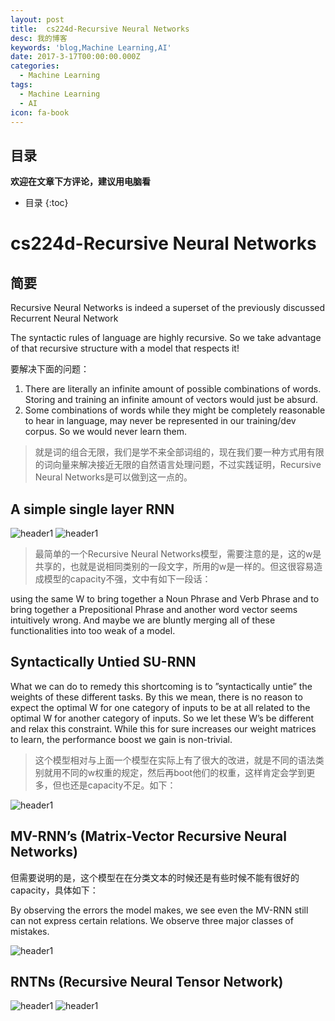 ```yaml
---
layout: post
title:  cs224d-Recursive Neural Networks
desc: 我的博客
keywords: 'blog,Machine Learning,AI'
date: 2017-3-17T00:00:00.000Z
categories:
  - Machine Learning
tags:
  - Machine Learning
  - AI
icon: fa-book
---
```



## 目录
**欢迎在文章下方评论，建议用电脑看**

* 目录
{:toc}


# cs224d-Recursive Neural Networks

## 简要
Recursive Neural Networks is indeed a superset of the previously discussed Recurrent Neural Network

The syntactic rules of language are highly recursive. So we take advantage of that recursive structure with a model that respects it!

要解决下面的问题：

1. There are literally an infinite amount of possible combinations of words. Storing and training an infinite amount of vectors would just be absurd.
2. Some combinations of words while they might be completely reasonable to hear in language, may never be represented in our training/dev corpus. So we would never learn them.

>就是词的组合无限，我们是学不来全部词组的，现在我们要一种方式用有限的词向量来解决接近无限的自然语言处理问题，不过实践证明，Recursive Neural Networks是可以做到这一点的。

## A simple single layer RNN

<img src="{{ site.img_path }}/Machine Learning/Recursive_Neural_Networks1.png" alt="header1" style="height:auto!important;width:auto%;max-width:1020px;"/>

<img src="{{ site.img_path }}/Machine Learning/Recursive Neural Networks2.png" alt="header1" style="height:auto!important;width:auto%;max-width:1020px;"/>

>最简单的一个Recursive Neural Networks模型，需要注意的是，这的w是共享的，也就是说相同类别的一段文字，所用的w是一样的。但这很容易造成模型的capacity不强，文中有如下一段话：

using the same W to bring together a Noun Phrase and Verb Phrase and to bring together a Prepositional Phrase and another word vector seems intuitively wrong. And maybe we are bluntly merging all of these functionalities into too weak of a model.

## Syntactically Untied SU-RNN

What we can do to remedy this shortcoming is to ”syntactically untie” the weights of these different tasks. By this we mean, there is no reason to expect the optimal W for one category of inputs to be at all related to the optimal W for another category of inputs. So we let these W’s be different and relax this constraint. While this for sure increases our weight matrices to learn, the performance boost we gain is non-trivial.

>这个模型相对与上面一个模型在实际上有了很大的改进，就是不同的语法类别就用不同的w权重的规定，然后再boot他们的权重，这样肯定会学到更多，但也还是capacity不足。如下：

<img src="{{ site.img_path }}/Machine Learning/recursive_neural10.png" alt="header1" style="height:auto!important;width:auto%;max-width:1020px;"/>

## MV-RNN’s (Matrix-Vector Recursive Neural Networks)


但需要说明的是，这个模型在在分类文本的时候还是有些时候不能有很好的capacity，具体如下：

By observing the errors the model makes, we see even the MV-RNN still can not express certain relations. We observe three major classes of mistakes.

<img src="{{ site.img_path }}/Machine Learning/Syntactically Untied SU-RNN4.png" alt="header1" style="height:auto!important;width:auto%;max-width:1020px;"/>

## RNTNs (Recursive Neural Tensor Network)

<img src="{{ site.img_path }}/Machine Learning/Syntactically Untied SU-RNN6.png" alt="header1" style="height:auto!important;width:auto%;max-width:1020px;"/>

<img src="{{ site.img_path }}/Machine Learning/Syntactically Untied SU-RNN5.png" alt="header1" style="height:auto!important;width:auto%;max-width:1020px;"/>

<!-- 多说评论框 start -->
<div class="ds-thread" data-thread-key="2017031701" data-title="cs224d-Recursive Neural Networks" data-url=""></div>
<!-- 多说评论框 end -->
<!-- 多说公共JS代码 start (一个网页只需插入一次) -->
<script type="text/javascript">
var duoshuoQuery = {short_name:"yzhhome"};
  (function() {
    var ds = document.createElement('script');
    ds.type = 'text/javascript';ds.async = true;
    ds.src = (document.location.protocol == 'https:' ? 'https:' : 'http:') + '//static.duoshuo.com/embed.js';
    ds.charset = 'UTF-8';
    (document.getElementsByTagName('head')[0] 
     || document.getElementsByTagName('body')[0]).appendChild(ds);
  })();
  </script>
<!-- 多说公共JS代码 end -->